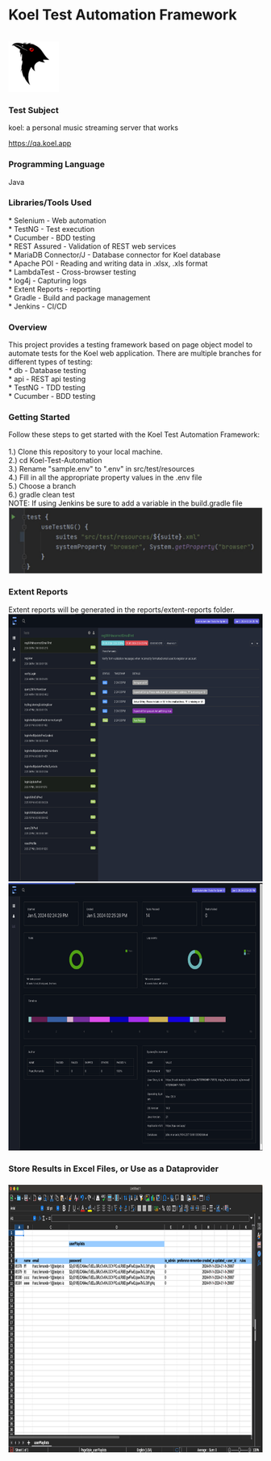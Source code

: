 
<h1>Koel Test Automation Framework</h1><br>
<img  src="assets/logo.f9bf992.svg" alt="extent1" width="100">

<h3>Test Subject</h3>
koel: a personal music streaming server that works<br>

https://qa.koel.app<br>

<h3>Programming Language</h3>
Java <br>

<h3>Libraries/Tools Used</h3> 
* Selenium - Web automation<br>
* TestNG - Test execution<br>
* Cucumber - BDD testing <br>
* REST Assured - Validation of REST web services<br>
* MariaDB Connector/J - Database connector for Koel database<br>
* Apache POI - Reading and writing data in .xlsx, .xls format<br>
* LambdaTest - Cross-browser testing<br>
* log4j - Capturing logs<br>
* Extent Reports - reporting<br>
* Gradle - Build and package management<br>
* Jenkins - CI/CD<br>

<h3>Overview</h3>
This project provides a testing framework based on page object model to automate tests for the Koel web application. There are multiple branches for different types of testing:<br>
* db - Database testing<br>
* api - REST api testing<br>
* TestNG - TDD testing<br>
* Cucumber - BDD testing<br>

<h3>Getting Started</h3>
Follow these steps to get started with the Koel Test Automation Framework:<br><br>
1.) Clone this repository to your local machine. <br>
2.) cd Koel-Test-Automation <br>
3.) Rename "sample.env" to ".env" in src/test/resources <br>
4.) Fill in all the appropriate property values in the .env file<br>
5.) Choose a branch<br>
6.) gradle clean test<br>
NOTE: If using Jenkins be sure to add a variable in the build.gradle file<br>
<img  src="assets/jenkins.png" alt="jenkins" width="505"><br>

<h3>Extent Reports</h3>
Extent reports will be generated in the reports/extent-reports folder.<br>
<img src="./assets/extent1.png" alt="extent1" width="555" height="530"> 
<img src="./assets/extent2.png" alt="extent2" width="555" height="530">

<h3>Store Results in Excel Files, or Use as a Dataprovider<h3>
<img src="./assets/ExcelFile.png" alt="extent1" width="555" height="530"> 
